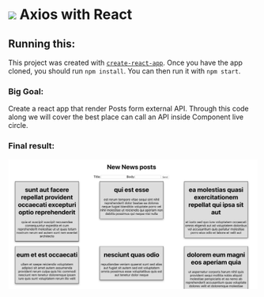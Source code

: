 # ![](https://ga-dash.s3.amazonaws.com/production/assets/logo-9f88ae6c9c3871690e33280fcf557f33.png) Axios with React


## Running this:

This project was created with [`create-react-app`](https://facebook.github.io/create-react-app/docs/getting-started). Once you have the app cloned, you should run `npm install`. You can then run it with `npm start`.

### Big Goal:

Create a react app that render Posts form external API. Through this code along we will cover the best place can call an API inside Component live circle.

### Final result: 

![](Image.png)